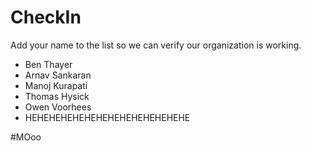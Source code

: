 CheckIn
=======

Add your name to the list so we can verify our organization is working.

* Ben Thayer
* Arnav Sankaran
* Manoj Kurapati
* Thomas Hysick
* Owen Voorhees
* HEHEHEHEHEHEHEHEHEHEHEHEHEHE

#MOoo

